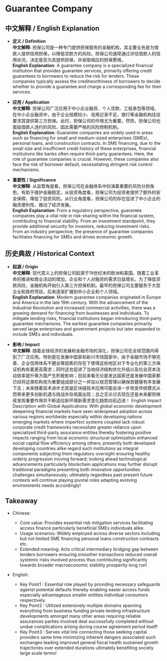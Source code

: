 # Guarantee Company

## 中文解释 / English Explanation

* **定义 / Definition**  
  **中文解释**: 担保公司是一种专门提供担保服务的金融机构，其主要业务是为借款人提供信用担保，以降低贷款方的风险。担保公司通常通过评估借款人的信用状况，决定是否为其提供担保，并收取相应的担保费用。  
  **English Explanation**: A guarantee company is a specialized financial institution that provides guarantee services, primarily offering credit guarantees to borrowers to reduce the risk for lenders. These companies typically assess the creditworthiness of borrowers to decide whether to provide a guarantee and charge a corresponding fee for their services.

* **应用 / Application**  
  **中文解释**: 担保公司广泛应用于中小企业融资、个人贷款、工程承包等领域。在中小企业融资中，由于企业规模较小、信用记录不足，银行等金融机构往往要求其提供第三方担保。此时，担保公司的作用尤为重要。然而，担保公司也面临借款人违约的风险，因此需要严格的风险控制机制。  
  **English Explanation**: Guarantee companies are widely used in areas such as financing for small and medium-sized enterprises (SMEs), personal loans, and construction contracts. In SME financing, due to the small size and insufficient credit history of these enterprises, financial institutions like banks often require third-party guarantees. Here, the role of guarantee companies is crucial. However, these companies also face the risk of borrower default, necessitating stringent risk control mechanisms.

* **重要性 / Significance**  
  **中文解释**: 从监管角度看，担保公司在金融体系中扮演着重要的风险分担角色，有助于维护金融稳定。从投资角度看，担保公司为投资者提供了额外的安全保障，降低了投资风险。从行业角度看，担保公司的存在促进了中小企业的融资便利性，推动了经济发展。  
  **English Explanation**: From a regulatory perspective, guarantee companies play a vital role in risk-sharing within the financial system, contributing to financial stability. From an investment standpoint, they provide additional security for investors, reducing investment risks. From an industry perspective, the presence of guarantee companies facilitates financing for SMEs and drives economic growth.

## 历史典故 / Historical Context

* **起源 / Origin**  
  **中文解释**: 现代意义上的担保公司起源于19世纪末的欧洲和美国。随着工业革命的推进和商业活动的增加，企业和个人对融资的需求日益增长。为了降低贷款风险，金融机构开始引入第三方担保机制。最早的担保公司主要服务于大型企业和政府项目，后来逐渐扩展到中小企业和个人领域。  
  **English Explanation**: Modern guarantee companies originated in Europe and America in the late 19th century. With the advancement of the Industrial Revolution and increased commercial activities, there was a growing demand for financing from businesses and individuals. To mitigate lending risks, financial institutions began introducing third-party guarantee mechanisms. The earliest guarantee companies primarily served large enterprises and government projects but later expanded to include SMEs and individuals.

* **影响 / Impact**  
  **中文解释**: 随着全球经济的发展和金融市场的深化，担保公司在全球范围内得到了广泛应用。特别是在发展中国家和新兴市场国家中，由于金融市场不够完善、企业信用体系不健全等因素的存在下使得这些地区对于专业化的第三方保证机构有着更高需求；同时这也促进了当地经济结构优化升级以及社会资本流动效率提升等方面产生积极影响；目前来看无论是发达国家还是发展中国家都已经将这类机构视为重要组成部分之一并加以规范管理以确保其健康有序发展下去；未来随着技术进步尤其是区块链技术应用可能会进一步改变传统模式从而带来更多创新机遇与挑战并存局面出现；总之无论过去现在还是未来都将继续发挥重要作用并不断适应新环境新需求变化趋势向前迈进！ 
   English Impact Description with Global Applications: With global economic development deepening financial markets have seen widespread adoption across various regions worldwide especially within developing nations emerging markets where imperfect systems coupled lack robust corporate credit frameworks necessitate greater reliance upon specialized third-party assurance entities thereby fostering positive impacts ranging from local economic structural optimization enhanced social capital flow efficiency among others; presently both developed developing countries alike regard such institutions as integral components subjecting them regulatory oversight ensuring healthy orderly progression moving forward; looking ahead technological advancements particularly blockchain applications may further disrupt traditional paradigms presenting both innovative opportunities challenges simultaneously; ultimately regardless past present future contexts will continue playing pivotal roles adapting evolving environments needs accordingly!

## Takeaway

 * Chinese:
   - Core value: Provides essential risk mitigation services facilitating access finance particularly beneficial SMEs individuals alike.
   - Usage scenarios: Widely employed across diverse sectors including but not limited SME financing personal loans construction contracts etc.
   - Extended meaning: Acts critical intermediary bridging gap between lenders borrowers ensuring smoother transactions reduced overall systemic risks involved process thus contributing significantly towards broader macroeconomic stability prosperity long run!

 * English:
   - Key Point1 : Essential role played by providing necessary safeguards against potential defaults thereby enabling easier access funds especially advantageous smaller entities individual consumers respectively.
   - Key Point2 : Utilized extensively multiple domains spanning everything from business funding private lending infrastructure developments amongst many other areas requiring reliable assurances parties involved deal successfully completed without undue complications arising during course agreement period itself!
   - Key Point3 : Serves vital link connecting those seeking capital providers same time minimizing inherent dangers associated such exchanges leading improved general fiscal health sustained growth trajectories over extended durations ultimately benefiting society large scale terms!